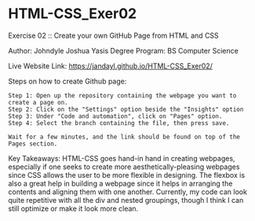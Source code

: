 # HTML-CSS_Exer02
Exercise 02 :: Create your own GitHub Page from HTML and CSS

Author: Johndyle Joshua Yasis
Degree Program: BS Computer Science

Live Website Link: https://jandayl.github.io/HTML-CSS_Exer02/

Steps on how to create Github page:
    
    Step 1: Open up the repository containing the webpage you want to create a page on.
    Step 2: Click on the "Settings" option beside the "Insights" option
    Step 3: Under "Code and automation", click on "Pages" option.
    Step 4: Select the branch containing the file, then press save.
    
    Wait for a few minutes, and the link should be found on top of the Pages section.

Key Takeaways:
    HTML-CSS goes hand-in hand in creating webpages, especially if one seeks to create more aesthetically-pleasing webpages since CSS allows the user to be more flexible in designing. The flexbox is also a great help in building a webpage since it helps in arranging the contents and aligning them with one another. Currently, my code can look quite repetitive with all the div and nested groupings, though I think I can still optimize or make it look more clean.
